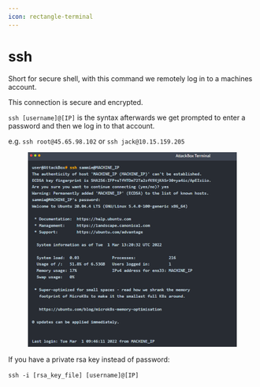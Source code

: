 ```yaml
---
icon: rectangle-terminal
---
```


# ssh

Short for secure shell, with this command we remotely log in to a machines account.

This connection is secure and encrypted.

`ssh [username]@[IP]` is the syntax afterwards we get prompted to enter a password and then we log in to that account.

e.g. `ssh root@45.65.98.102` or `ssh jack@10.15.159.205`

<figure><img src="../.gitbook/assets/image (42).png" alt=""><figcaption></figcaption></figure>

If you have a private rsa key instead of password:

`ssh -i [rsa_key_file] [username]@[IP]`
